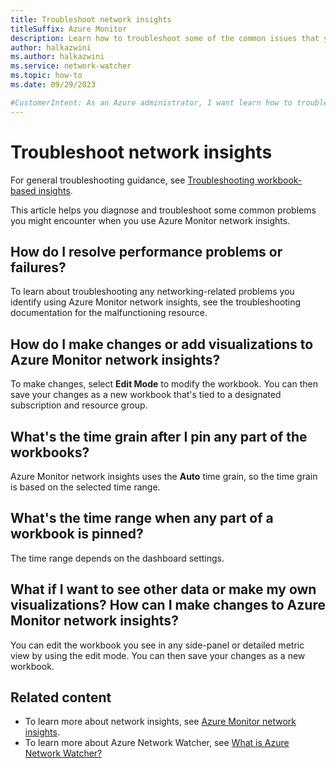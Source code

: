 ```yaml
---
title: Troubleshoot network insights
titleSuffix: Azure Monitor
description: Learn how to troubleshoot some of the common issues that you may encounter when using Azure Monitor network insights.
author: halkazwini
ms.author: halkazwini
ms.service: network-watcher
ms.topic: how-to
ms.date: 09/29/2023

#CustomerIntent: As an Azure administrator, I want learn how to troubleshoot some of the common issues that I may have when using Azure Monitor network insights so that I can resolve those issue.
---
```


# Troubleshoot network insights

For general troubleshooting guidance, see [Troubleshooting workbook-based insights](../azure-monitor/insights/troubleshoot-workbooks.md).

This article helps you diagnose and troubleshoot some common problems you might encounter when you use Azure Monitor network insights. 

## How do I resolve performance problems or failures?

To learn about troubleshooting any networking-related problems you identify using Azure Monitor network insights, see the troubleshooting documentation for the malfunctioning resource.

## How do I make changes or add visualizations to Azure Monitor network insights?

To make changes, select **Edit Mode** to modify the workbook. You can then save your changes as a new workbook that's tied to a designated subscription and resource group.

## What's the time grain after I pin any part of the workbooks?

Azure Monitor network insights uses the **Auto** time grain, so the time grain is based on the selected time range.

## What's the time range when any part of a workbook is pinned?

The time range depends on the dashboard settings.

## What if I want to see other data or make my own visualizations? How can I make changes to Azure Monitor network insights?

You can edit the workbook you see in any side-panel or detailed metric view by using the edit mode. You can then save your changes as a new workbook.

## Related content

- To learn more about network insights, see [Azure Monitor network insights](network-insights-overview.md).
- To learn more about Azure Network Watcher, see [What is Azure Network Watcher?](network-watcher-overview.md)
